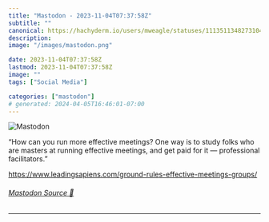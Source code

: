 ```yaml
---
title: "Mastodon - 2023-11-04T07:37:58Z"
subtitle: ""
canonical: https://hachyderm.io/users/mweagle/statuses/111351134827310426
description:
image: "/images/mastodon.png"

date: 2023-11-04T07:37:58Z
lastmod: 2023-11-04T07:37:58Z
image: ""
tags: ["Social Media"]

categories: ["mastodon"]
# generated: 2024-04-05T16:46:01-07:00
---
```

![Mastodon](/images/mastodon.png)

<p>“How can you run more effective meetings? One way is to study folks who are masters at running effective meetings, and get paid for it — professional facilitators.”</p><p><a href="https://www.leadingsapiens.com/ground-rules-effective-meetings-groups/" target="_blank" rel="nofollow noopener noreferrer" translate="no"><span class="invisible">https://www.</span><span class="ellipsis">leadingsapiens.com/ground-rule</span><span class="invisible">s-effective-meetings-groups/</span></a></p>


###### [Mastodon Source 🐘](https://hachyderm.io/@mweagle/111351134827310426)

___
